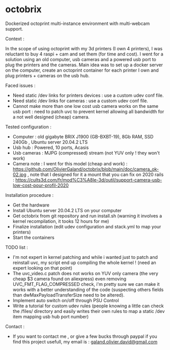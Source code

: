 # octobrix
Dockerized octoprint multi-instance environment with multi-webcam support.

Context :

In the scope of using octoprint with my 3d printers (I own 4 printers), I was reluctant to buy 4 raspi + cam and set them (for time and cost).
I went for a solution using an old computer, usb cameras and a powered usb port to plug the printers and the cameras.
Main idea was to set up a docker server on the computer, create an octoprint container for each printer I own and plug printers + cameras on the usb hub. 

Faced issues :

- Need static /dev links for printers devices : use a custom udev conf file.
- Need static /dev links for cameras : use a custom udev conf file.
- Cannot make more than one low cost usb camera works on the same usb port : need to patch uvc to prevent kernel allowing all bandwidth for a not well designed (cheap) camera. 

Tested configuration :

- Computer : old gigabyte BRIX J1900 (GB-BXBT-19), 8Gb RAM, SSD 240Gb , Ubuntu server 20.04.2 LTS
- Usb hub : Powered, 10 ports, Acasis
- Usb cameras : MJPG (compressed) stream (not YUV only ! they won't work) 
- Camera note : I went for this model (cheap and work) : https://github.com/OlivierGaland/octobrix/blob/main/doc/camera_ok-02.jpg , note that I designed for it a mount that you can fix on 2020 rails : https://cults3d.com/fr/mod%C3%A8le-3d/outil/support-camera-usb-low-cost-pour-profil-2020

Installation procedure :

- Get the hardware 
- Install Ubuntu server 20.04.2 LTS on your computer
- Get octobrix from git repository and run install.sh (warning it involves a kernel recompilation, it tooks 12 hours for me)
- Finalize installation (edit udev configuration and stack.yml to map your printers)
- Start the containers

TODO list :

- I'm not expert in kernel patching and while i wanted just to patch and reinstall uvc, my script end up compiling the whole kernel ! (need an expert looking on that point)
- The uvc_video.c patch does not works on YUV only camera (the very cheap $3 camera found on aliexpress) even removing UVC_FMT_FLAG_COMPRESSED check, i'm pretty sure we can make it works with a better understanding of the code (suspecting others fields than dwMaxPayloadTransferSize need to be altered).
- Implement auto switch on/off through PSU Control
- Write a tutorial for custom udev rules (people knowing a little can check the /files/ directory and easily writes their own rules to map a static /dev item mapping usb hub port number) 

Contact :

- If you want to contact me , or give a few bucks through paypal if you find this project usefull, my email is : galand.olivier.david@gmail.com 
